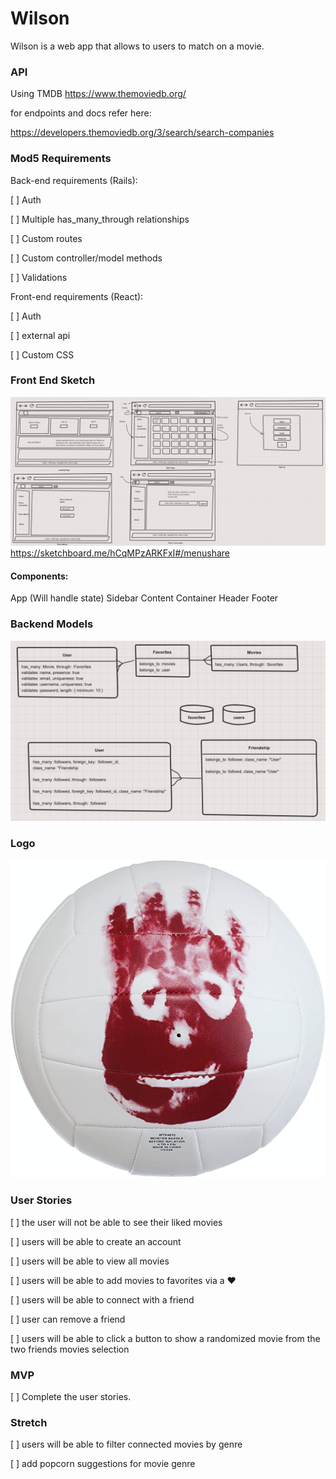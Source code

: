 # Wilson

Wilson is a web app that allows to users to match on a movie. 

### API

Using TMDB https://www.themoviedb.org/

for endpoints and docs refer here:

https://developers.themoviedb.org/3/search/search-companies

### Mod5 Requirements

Back-end requirements (Rails):

[ ] Auth

[ ] Multiple has_many_through relationships

[ ] Custom routes 
<!-- custom route for Auth authorize ation -->
[ ] Custom controller/model methods
<!--  -->
[ ] Validations
<!-- add validations to auth -->

 Front-end requirements (React):

[ ] Auth

[ ] external api

[ ] Custom CSS



### Front End Sketch 
![alt text](image/sketch.png)
https://sketchboard.me/hCqMPzARKFxI#/menushare

#### Components:
App (Will handle state)
Sidebar
Content Container
Header
Footer

### Backend Models

![alt text](image/models.png)


### Logo

![alt text](image/wilson.jpg)


### User Stories

[ ] the user will not be able to see their liked movies

[ ] users will be able to create an account
<!-- name, username, email, password -->

[ ] users will be able to view all movies

[ ] users will be able to add movies to favorites via a :heart:
<!-- Via a heart icon  -->

[ ] users will be able to connect with a friend
<!-- will search database for that users credentials -->

[ ] user can remove a friend

[ ] users will be able to click a button to show a randomized movie from the two friends movies selection 
<!-- compare the two databases and find all that match -->

### MVP 

[ ] Complete the user stories. 

### Stretch 

 [ ] users will be able to filter connected movies by genre

 [ ] add popcorn suggestions for movie genre